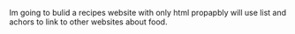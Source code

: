 Im going to bulid a recipes website with only html propapbly will use list and achors to link to other websites about food.
